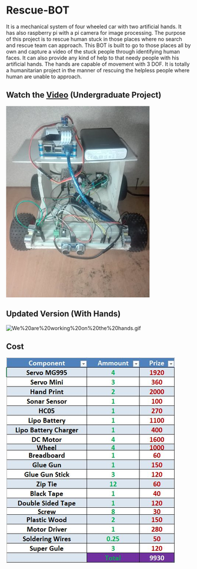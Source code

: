 # Rescue-BOT
It is a mechanical system of four wheeled car with two artificial hands. It has also raspberry pi with a pi camera for image processing. The purpose of this project is to rescue human stuck in those places where no search and rescue team can approach. This BOT is built to go to those places all by own and capture a video of the stuck people through identifying human faces. It can also provide any kind of help to that needy people with his artificial hands. The hands are capable of movement with 3 DOF. It is totally a humanitarian project in the manner of rescuing the helpless people where human are unable to approach.

## Watch the [Video][1] (Undergraduate Project)
[1]: https://youtu.be/SeunymHm4Ak

![Final.jpg](https://github.com/FarhatBuet14/Rescue-BOT/blob/master/Pics%20%26%20Videos/Final.jpg)

## Updated Version (With Hands)

![We%20are%20working%20on%20the%20hands.gif](https://github.com/FarhatBuet14/Rescue-BOT/blob/master/New%20and%20Updated%20Version/We%20are%20working%20on%20the%20hands.gif)

## Cost

![Cost.JPG](https://github.com/FarhatBuet14/Rescue-BOT/blob/master/Pics%20%26%20Videos/Cost.JPG)